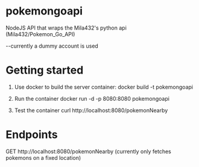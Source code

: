 # pokemongoapi
NodeJS API that wraps the Mila432's python api (Mila432/Pokemon_Go_API)

--currently a dummy account is used

# Getting started
1. Use docker to build the server container:
docker build -t pokemongoapi

2. Run the container
docker run -d -p 8080:8080 pokemongoapi

3. Test the container
curl http://localhost:8080/pokemonNearby

# Endpoints
GET http://localhost:8080/pokemonNearby (currently only fetches pokemons on a fixed location)
